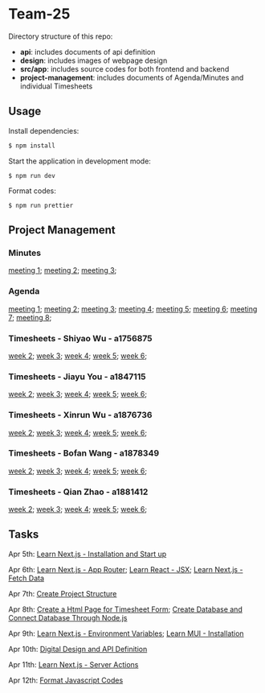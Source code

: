 # Team-25

Directory structure of this repo:
- **api**: includes documents of api definition
- **design**: includes images of webpage design
- **src/app**: includes source codes for both frontend and backend
- **project-management**: includes documents of Agenda/Minutes and individual Timesheets

## Usage

Install dependencies:

```sh
$ npm install
```

Start the application in development mode:

```
$ npm run dev
```

Format codes:

```
$ npm run prettier
```

## Project Management

### Minutes

[meeting 1](project-management/minutes/meeting%201.md);
[meeting 2](project-management/minutes/meeting%202.md);
[meeting 3](project-management/minutes/meeting%203.md);

### Agenda

[meeting 1](project-management/agenda/meeting%201.md);
[meeting 2](project-management/agenda/meeting%202.md);
[meeting 3](project-management/agenda/meeting%203.md);
[meeting 4](project-management/agenda/meeting%204.md);
[meeting 5](project-management/agenda/meeting%205.md);
[meeting 6](project-management/agenda/meeting%206.md);
[meeting 7](project-management/agenda/meeting%207.md);
[meeting 8](project-management/agenda/meeting%208.md);

### Timesheets - Shiyao Wu - a1756875
[week 2](project-management/timesheets/Shiyao%20Wu%20-%20a1756875/week%202.md);
[week 3](project-management/timesheets/Shiyao%20Wu%20-%20a1756875/week%203.md);
[week 4](project-management/timesheets/Shiyao%20Wu%20-%20a1756875/week%204.md);
[week 5](project-management/timesheets/Shiyao%20Wu%20-%20a1756875/week%205.md);
[week 6](project-management/timesheets/Shiyao%20Wu%20-%20a1756875/week%206.md);

### Timesheets - Jiayu You - a1847115
[week 2](project-management/timesheets/Jiayu%20You%20-%20a1847115/week%202.md);
[week 3](project-management/timesheets/Jiayu%20You%20-%20a1847115/week%203.md);
[week 4](project-management/timesheets/Jiayu%20You%20-%20a1847115/week%204.md);
[week 5](project-management/timesheets/Jiayu%20You%20-%20a1847115/week%205.md);
[week 6](project-management/timesheets/Jiayu%20You%20-%20a1847115/week%206.md);

### Timesheets - Xinrun Wu - a1876736
[week 2](project-management/timesheets/Xinrun%20Wu%20-%20a1876736/week%202.md);
[week 3](project-management/timesheets/Xinrun%20Wu%20-%20a1876736/week%203.md);
[week 4](project-management/timesheets/Xinrun%20Wu%20-%20a1876736/week%204.md);
[week 5](project-management/timesheets/Xinrun%20Wu%20-%20a1876736/week%205.md);
[week 6](project-management/timesheets/Xinrun%20Wu%20-%20a1876736/week%206.md);

### Timesheets - Bofan Wang - a1878349
[week 2](project-management/timesheets/Bofan%20Wang%20-%20a1878349/week%202.md);
[week 3](project-management/timesheets/Bofan%20Wang%20-%20a1878349/week%203.md);
[week 4](project-management/timesheets/Bofan%20Wang%20-%20a1878349/week%204.md);
[week 5](project-management/timesheets/Bofan%20Wang%20-%20a1878349/week%205.md);
[week 6](project-management/timesheets/Bofan%20Wang%20-%20a1878349/week%206.md);

### Timesheets - Qian Zhao - a1881412
[week 2](project-management/timesheets/Qian%20Zhao%20-%20a1881412/week%202.md);
[week 3](project-management/timesheets/Qian%20Zhao%20-%20a1881412/week3.md);
[week 4](project-management/timesheets/Qian%20Zhao%20-%20a1881412/week4.md);
[week 5](project-management/timesheets/Qian%20Zhao%20-%20a1881412/week5.md);
[week 6](project-management/timesheets/Qian%20Zhao%20-%20a1881412/week6.md);

## Tasks

Apr 5th:
[Learn Next.js - Installation and Start up](https://github.cs.adelaide.edu.au/MCI-Projects-2024/Team-25/projects/1#card-23031)

Apr 6th:
[Learn Next.js - App Router](https://github.cs.adelaide.edu.au/MCI-Projects-2024/Team-25/projects/1#card-23036);
[Learn React - JSX](https://github.cs.adelaide.edu.au/MCI-Projects-2024/Team-25/projects/1#card-23037);
[Learn Next.js - Fetch Data](https://github.cs.adelaide.edu.au/MCI-Projects-2024/Team-25/projects/1#card-23038)

Apr 7th:
[Create Project Structure](https://github.cs.adelaide.edu.au/MCI-Projects-2024/Team-25/projects/1#card-23045)

Apr 8th:
[Create a Html Page for Timesheet Form](https://github.cs.adelaide.edu.au/MCI-Projects-2024/Team-25/projects/1#card-23069);
[Create Database and Connect Database Through Node.js](https://github.cs.adelaide.edu.au/MCI-Projects-2024/Team-25/projects/1#card-23070)

Apr 9th:
[Learn Next.js - Environment Variables](https://github.cs.adelaide.edu.au/MCI-Projects-2024/Team-25/projects/1#card-23074);
[Learn MUI - Installation](https://github.cs.adelaide.edu.au/MCI-Projects-2024/Team-25/projects/1#card-23075)

Apr 10th:
[Digital Design and API Definition](https://github.cs.adelaide.edu.au/MCI-Projects-2024/Team-25/projects/1#card-23083)

Apr 11th:
[Learn Next.js - Server Actions](https://github.cs.adelaide.edu.au/MCI-Projects-2024/Team-25/projects/1#card-23085)

Apr 12th:
[Format Javascript Codes](https://github.cs.adelaide.edu.au/MCI-Projects-2024/Team-25/projects/1#card-23097)
